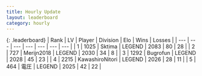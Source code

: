 ```yaml
---
title: Hourly Update
layout: leaderboard
category: hourly
---
```


{: .leaderboard}
| Rank | LV | Player | Division | Elo | Wins | Losses |
| --- | --- | --- | --- | --- | --- | --- |
| <span data-change="0">1</span> | 1025 | <span title="ID: 353063">Sktima</span> | LEGEND | <span data-change="19">2083</span> | <span data-change="6">80</span> | <span data-change="1">28</span> |
| <span data-change="1">2</span> | 727 | <span title="ID: 489101">Merijn2018</span> | LEGEND | <span data-change="0">2030</span> | <span data-change="0">34</span> | <span data-change="0">8</span> |
| <span data-change="-1">3</span> | 1292 | <span title="ID: 46333">Bugrofun</span> | LEGEND | <span data-change="-8">2028</span> | <span data-change="1">45</span> | <span data-change="1">23</span> |
| <span data-change="0">4</span> | 2215 | <span title="ID: 164871">KawashiroNitori</span> | LEGEND | <span data-change="0">2026</span> | <span data-change="0">28</span> | <span data-change="0">11</span> |
| <span data-change="0">5</span> | 464 | <span title="ID: 407707">電圧</span> | LEGEND | <span data-change="0">2025</span> | <span data-change="0">42</span> | <span data-change="0">22</span> |